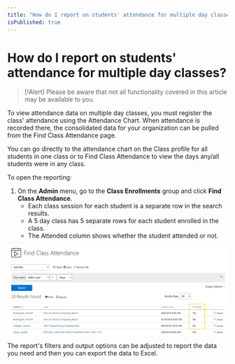 ```yaml
---
title: "How do I report on students' attendance for multiple day classes?"
isPublished: true
---
```


# How do I report on students' attendance for multiple day classes?

> [!Alert] Please be aware that not all functionality covered in this article may be available to you.

To view attendance data on multiple day classes, you must register the class' attendance using the Attendance Chart. When attendance is recorded there, the consolidated data for your organization can be pulled from the Find Class Attendance page.

You can go directly to the attendance chart on the Class profile for all students in one class or to Find Class Attendance to view the days any/all students were in any class.

To open the reporting:
1.	On the **Admin** menu, go to the **Class Enrollments** group and click **Find Class Attendance**. 
     - Each class session for each student is a separate row in the search results. 
     - A 5 day class has 5 separate rows for each student enrolled in the class. 
     - The Attended column shows whether the student attended or not.
 
![](/tms/images/find-attendance.png)

The report's filters and output options can be adjusted to report the data you need and then you can export the data to Excel.
